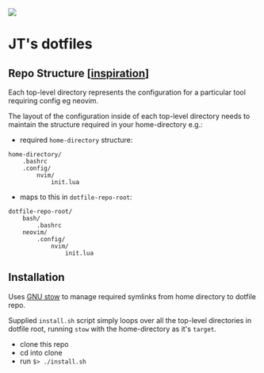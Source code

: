 <img src="https://www.memecreator.org/static/images/memes/4838014.jpg"/>

# JT's dotfiles

## Repo Structure [[inspiration](https://brandon.invergo.net/news/2011-05-26-using-gnu-stow-to-manage-your-dotfiles.html)]

Each top-level directory represents the configuration for a particular tool requiring config eg neovim.

The layout of the configuration inside of each top-level directory needs to maintain the structure required in your home-directory e.g.:

- required `home-directory` structure:

```
home-directory/
    .bashrc
    .config/
        nvim/
            init.lua
```

- maps to this in `dotfile-repo-root`:

```
dotfile-repo-root/
    bash/
        .bashrc
    neovim/
        .config/
            nvim/
                init.lua
```

## Installation

Uses [GNU stow](https://www.gnu.org/software/stow/) to manage required symlinks from home directory to dotfile repo.

Supplied `install.sh` script simply loops over all the top-level directories in dotfile root, running `stow` with the home-directory as it's `target`.

- clone this repo
- cd into clone
- run `$> ./install.sh`
